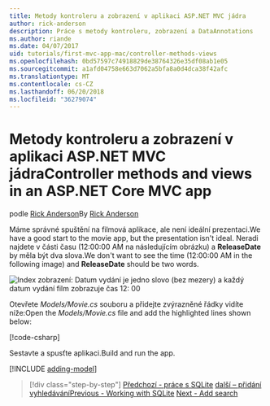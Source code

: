 ```yaml
---
title: Metody kontroleru a zobrazení v aplikaci ASP.NET MVC jádra
author: rick-anderson
description: Práce s metody kontroleru, zobrazení a DataAnnotations
ms.author: riande
ms.date: 04/07/2017
uid: tutorials/first-mvc-app-mac/controller-methods-views
ms.openlocfilehash: 0bd57597c74918829de38764326e35df08ab1e05
ms.sourcegitcommit: a1afd04758e663d7062a5bfa8a0d4dca38f42afc
ms.translationtype: MT
ms.contentlocale: cs-CZ
ms.lasthandoff: 06/20/2018
ms.locfileid: "36279074"
---
```

# <a name="controller-methods-and-views-in-an-aspnet-core-mvc-app"></a><span data-ttu-id="9941c-103">Metody kontroleru a zobrazení v aplikaci ASP.NET MVC jádra</span><span class="sxs-lookup"><span data-stu-id="9941c-103">Controller methods and views in an ASP.NET Core MVC app</span></span>

<span data-ttu-id="9941c-104">podle [Rick Anderson](https://twitter.com/RickAndMSFT)</span><span class="sxs-lookup"><span data-stu-id="9941c-104">By [Rick Anderson](https://twitter.com/RickAndMSFT)</span></span>

<span data-ttu-id="9941c-105">Máme správné spuštění na filmová aplikace, ale není ideální prezentaci.</span><span class="sxs-lookup"><span data-stu-id="9941c-105">We have a good start to the movie app, but the presentation isn't ideal.</span></span> <span data-ttu-id="9941c-106">Neradi najdete v části času (12:00:00 AM na následujícím obrázku) a **ReleaseDate** by měla být dva slova.</span><span class="sxs-lookup"><span data-stu-id="9941c-106">We don't want to see the time (12:00:00 AM in the following image) and **ReleaseDate** should be two words.</span></span>

![Index zobrazení: Datum vydání je jedno slovo (bez mezery) a každý datum vydání film zobrazuje čas 12: 00](../../tutorials/first-mvc-app/working-with-sql/_static/m55.png)

<span data-ttu-id="9941c-108">Otevřete *Models/Movie.cs* souboru a přidejte zvýrazněné řádky vidíte níže:</span><span class="sxs-lookup"><span data-stu-id="9941c-108">Open the *Models/Movie.cs* file and add the highlighted lines shown below:</span></span>

[!code-csharp[](../../tutorials/first-mvc-app/start-mvc/sample/MvcMovie/Models/MovieDate.cs?name=snippet_1&highlight=2,11-12)]

<span data-ttu-id="9941c-109">Sestavte a spusťte aplikaci.</span><span class="sxs-lookup"><span data-stu-id="9941c-109">Build and run the app.</span></span>

<!-- include start
![MVC Movie application open browser showing movie data](../../tutorials/first-mvc-app/working-with-sql/_static/m55.png)

 -->

[!INCLUDE [adding-model](../../includes/mvc-intro/controller-methods-views.md)]

> [!div class="step-by-step"]
> <span data-ttu-id="9941c-110">[Předchozí - práce s SQLite](working-with-sql.md)
> [další – přidání vyhledávání](search.md)</span><span class="sxs-lookup"><span data-stu-id="9941c-110">[Previous - Working with SQLite](working-with-sql.md)
[Next - Add search](search.md)</span></span>
